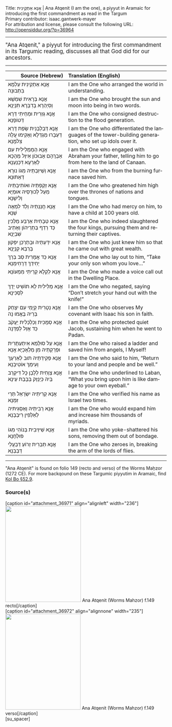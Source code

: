 <html>
<head></head>
<body>
Title: אֲנָא אַתְקֵינִית | Ana Atqenit (I am the one), a piyyut in Aramaic for introducing the first commandment as read in the Targum<br />
Primary contributor: isaac.gantwerk-mayer<br />
For attribution and license, please consult the following URL: <a href="http://opensiddur.org/?p=36964">http://opensiddur.org/?p=36964</a>
<p />
<hr />

<div class="english" lang="en" style="font-size: 1.2em;">
"Ana Atqenit," a piyyut for introducing the first commandment in its Targumic reading, discusses all that God did for our ancestors.
</div>

<hr />

<table style="margin-left: auto;margin-right: auto;" class="draggable">
<thead><tr><th id="x" style="text-align: right;">Source (Hebrew)</th><th style="text-align: left;">Translation (English)</th></tr></thead>
<tbody>
<tr><td style="vertical-align:top;">
<div class="liturgy" lang="he">
אֲנָא <span class="acrostic">אַ</span>תְקֵינִית עַלְמָא בִּתְבוּנָה
</span></div></td>
 
<td style="vertical-align:top;">
<div class="english" lang="en">
I am the One who <span class="acrostic">a</span>rranged the world in understanding.
</div></td></tr>


<tr><td style="vertical-align:top;">
<div class="liturgy" lang="he">
אֲנָא <span class="acrostic">בְּ</span>רָאִית שִׁמְשָׁא וְסִיְהַרָא בְּדִבְּרָא תִּנְיַנָא
</span></div></td>
 
<td style="vertical-align:top;">
<div class="english" lang="en">
I am the One who <span class="acrostic">b</span>rought the sun and moon into being in two words.
</div></td></tr>


<tr><td style="vertical-align:top;">
<div class="liturgy" lang="he">
אֲנָא <span class="acrostic">גְּ</span>זַרִית וּמְחֵיתִי דַּרָא דְּטוֹפָנָא
</span></div></td>
 
<td style="vertical-align:top;">
<div class="english" lang="en">
I am the One who <span class="acrostic">c</span>onsigned destruction to the flood generation.
</div></td></tr>


<tr><td style="vertical-align:top;">
<div class="liturgy" lang="he">
אֲנָא <span class="acrostic">דְּ</span>בַלְבֵּנִית שְׂפַת דָּרַא דְעַבָרוּ מַגְדְּלָא וְאָקִימוּ עֲלָהּ צִלמָנָא
</span></div></td>
 
<td style="vertical-align:top;">
<div class="english" lang="en">
I am the One who <span class="acrostic">d</span>ifferentiated the languages of the tower-building generation, who set up idols over it.
</div></td></tr>


<tr><td style="vertical-align:top;">
<div class="liturgy" lang="he">
אֲנָא <span class="acrostic">הַ</span>מְמַלֵילִית עִם אַבְרָהָם אָבוּכוֹן אִיזֶל מֵהָכָא לְאַרְעָא דִּכְנַעַנָא
</span></div></td>
 
<td style="vertical-align:top;">
<div class="english" lang="en">
I am the One who <span class="acrostic">e</span>ngaged with Abraham your father, telling him to go from here to the land of Canaan.
</div></td></tr>


<tr><td style="vertical-align:top;">
<div class="liturgy" lang="he">
אֲנָא <span class="acrostic">וְ</span>שֵׁיזִבְתֵּיהּ מִגּוֹ נוּרָא דְּאַתּוּנָא
</span></div></td>
 
<td style="vertical-align:top;">
<div class="english" lang="en">
I am the One who <span class="acrostic">f</span>rom the burning furnace saved him.
</div></td></tr>


<tr><td style="vertical-align:top;">
<div class="liturgy" lang="he">
אֲנָא <span class="acrostic">זְ</span>קַפְתֵּיהּ וּאוֹתִיבְתֵּיהּ מֵעַל לְכוּרְסֵיהּ אוּמַיָא וְלִישָׁנָא
</span></div></td>
 
<td style="vertical-align:top;">
<div class="english" lang="en">
I am the One who <span class="acrostic">g</span>reatened him high over the thrones of nations and tongues.
</div></td></tr>


<tr><td style="vertical-align:top;">
<div class="liturgy" lang="he">
אֲנָא <span class="acrostic">חֲ</span>נַנְתֵּיהּ וְלַד לִמְאָה שְׁנָא
</span></div></td>
 
<td style="vertical-align:top;">
<div class="english" lang="en">
I am the One who <span class="acrostic">h</span>ad mercy on him, to have a child at 100 years old.
</div></td></tr>


<tr><td style="vertical-align:top;">
<div class="liturgy" lang="he">
אֲנָא <span class="acrostic">טְ</span>בָחִית אַרְבַּע מַלְכִין כַּד רְדַף בַּתְרֵיהוֹן וְאָתֵיב שִׁבְיָנָא
</span></div></td>
 
<td style="vertical-align:top;">
<div class="english" lang="en">
I am the One who <span class="acrostic">i</span>ndeed slaughtered the four kings, pursuing them and returning their captives.
</div></td></tr>


<tr><td style="vertical-align:top;">
<div class="liturgy" lang="he">
אֲנָא <span class="acrostic">יִ</span>דַּעְתֵּיהּ וּבָתַרְכֵן יִפְּקוּן בְּרַבַּא קִנְיָנָא
</span></div></td>
 
<td style="vertical-align:top;">
<div class="english" lang="en">
I am the One who <span class="acrostic">j</span>ust <span class="acrostic">k</span>new him so that he came out with great wealth.
</div></td></tr>


<tr><td style="vertical-align:top;">
<div class="liturgy" lang="he">
אֲנָא <span class="acrostic">כַּ</span>ד אֲמָרִית סַב בְּרַךְ יְחִידַךְ דְּרָחִימְנָא
</span></div></td>
 
<td style="vertical-align:top;">
<div class="english" lang="en">
I am the One who <span class="acrostic">l</span>ay out to him, “Take your only son whom you love…”
</div></td></tr>


<tr><td style="vertical-align:top;">
<div class="liturgy" lang="he">
אֲנָא <span class="acrostic">לְ</span>קַלָא קַרֵיתִי מִמְעוֹנָא
</span></div></td>
 
<td style="vertical-align:top;">
<div class="english" lang="en">
I am the One who <span class="acrostic">m</span>ade a voice call out in the Dwelling Place.
</div></td></tr>


<tr><td style="vertical-align:top;">
<div class="liturgy" lang="he">
אֲנָא <span class="acrostic">מַ</span>לֵּילִית לָא תוֹשִׁיט יְדָךְ לִסַכִּינָא
</span></div></td>
 
<td style="vertical-align:top;">
<div class="english" lang="en">
I am the One who <span class="acrostic">n</span>egated, saying “Don’t stretch your hand out with the knife!” 
</div></td></tr>


<tr><td style="vertical-align:top;">
<div class="liturgy" lang="he">
אֲנָא <span class="acrostic">נְ</span>טָרִית קְיָמִי עִם יִצְחַק בְּרֵיהּ בֶּאֱמוּ נָה
</span></div></td>
 
<td style="vertical-align:top;">
<div class="english" lang="en">
I am the One who <span class="acrostic">o</span>bserves My covenant with Isaac his son in faith.
</div></td></tr>


<tr><td style="vertical-align:top;">
<div class="liturgy" lang="he">
אֲנָא <span class="acrostic">סְ</span>מָכִית וְכַלְכֵּלִית יַעֲקֹב כַּד אָזַל לְפַדַּנָה
</span></div></td>
 
<td style="vertical-align:top;">
<div class="english" lang="en">
I am the One who <span class="acrostic">p</span>rotected <span class="acrostic">q</span>uiet Jacob, sustaining him when he went to Padan.
</div></td></tr>


<tr><td style="vertical-align:top;">
<div class="liturgy" lang="he">
אֲנָא <span class="acrostic">עַ</span>ל סוּלָּמַא אִיתְעַתָּרִית וּפְרַקְתֵּיהּ מִן מַלְאָכַיָא אֲנָא
</span></div></td>
 
<td style="vertical-align:top;">
<div class="english" lang="en">
I am the One who <span class="acrostic">r</span>aised a ladder and saved him from angels, I Myself!
</div></td></tr>


<tr><td style="vertical-align:top;">
<div class="liturgy" lang="he">
אֲנָא <span class="acrostic">פַּ</span>קִידְתֵּיהּ תוּב לְאַרְעַךְ וְעִימַךְ אוֹטִיבְנָא
</span></div></td>
 
<td style="vertical-align:top;">
<div class="english" lang="en">
I am the One who <span class="acrostic">s</span>aid <span class="acrostic">t</span>o him, “Return to your land and people and be well.”
</div></td></tr>


<tr><td style="vertical-align:top;">
<div class="liturgy" lang="he">
אֲנָא <span class="acrostic">צְ</span>וַחִית לְלָבָן כׇּל דִּיקְרַב בֵּיהּ כְּיַנְזֶק בְּבָבַת עֵינָא
</span></div></td>
 
<td style="vertical-align:top;">
<div class="english" lang="en">
I am the One who <span class="acrostic">u</span>nderlined to Laban, “What you bring upon him is like damage to your own eyeball.”
</div></td></tr>


<tr><td style="vertical-align:top;">
<div class="liturgy" lang="he">
אֲנָא <span class="acrostic">קְ</span>רִיתֵּיהּ יִשְׂרָאֵל תְּרֵי זִמְנָא
</span></div></td>
 
<td style="vertical-align:top;">
<div class="english" lang="en">
I am the One who <span class="acrostic">v</span>erified his name as Israel two times.
</div></td></tr>


<tr><td style="vertical-align:top;">
<div class="liturgy" lang="he">
אֲנָא <span class="acrostic">רַ</span>בִּיתֵּיהּ וְאַסְגִּיתּיה לְאַלְפִין רִיבְבָנָא
</span></div></td>
 
<td style="vertical-align:top;">
<div class="english" lang="en">
I am the One who <span class="acrostic">w</span>ould e<span class="acrostic">x</span>pand him and increase him thousands of myriads.
</div></td></tr>


<tr><td style="vertical-align:top;">
<div class="liturgy" lang="he">
אֲנָא <span class="acrostic">שֵׁ</span>יזֵיבִית בְּנוֹהִי מִגוֹ פּוּלְחָנָא
</span></div></td>
 
<td style="vertical-align:top;">
<div class="english" lang="en">
I am the One who <span class="acrostic">y</span>oke-shattered his sons, removing them out of bondage.
</div></td></tr>


<tr><td style="vertical-align:top;">
<div class="liturgy" lang="he">
אֲנָא <span class="acrostic">תְּ</span>בַרִית זְרוֹעַ דְּבַעֲלֵי דְּבַבַנָא
</span></div></td>
 
<td style="vertical-align:top;">
<div class="english" lang="en">
I am the One who <span class="acrostic">z</span>eroes in, breaking the arm of the lords of flies. 
</div></td></tr>
</tbody></table>

<hr />

"Ana Atqenit" is found on folio 149 (recto and verso) of the Worms Maḥzor (1272 CE). For more backqound on these Targumic piyyutim in Aramaic, find <a href="https://www.sefaria.org/Kol_Bo.52.9?lang=bi">Kol Bo §52.9</a>.

<h3>Source(s)</h3>

<span style="float: right;">[caption id="attachment_36971" align="alignleft" width="236"]<a href="https://opensiddur.org/wp-content/uploads/2021/05/Ana-Atqenit-Woms-Mahzor-f.149-recto.jpg"><img src="https://opensiddur.org/wp-content/uploads/2021/05/Ana-Atqenit-Woms-Mahzor-f.149-recto-236x300.jpg" alt="" width="236" height="300" class="size-medium wp-image-36971" /></a> Ana Atqenit (Worms Mahzor) f.149 recto[/caption]</span> <span style="float: left;">[caption id="attachment_36972" align="alignnone" width="235"]<a href="https://opensiddur.org/wp-content/uploads/2021/05/Ana-Atqenit-Woms-Mahzor-f.149-verso.jpg"><img src="https://opensiddur.org/wp-content/uploads/2021/05/Ana-Atqenit-Woms-Mahzor-f.149-verso-235x300.jpg" alt="" width="235" height="300" class="size-medium wp-image-36972" /></a> Ana Atqenit (Worms Mahzor) f.149 verso[/caption]</span>[su_spacer]


</body>
</html>